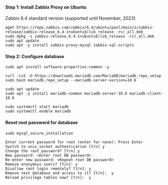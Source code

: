 #### Step 1: Install Zabbix Proxy on Ubuntu
Zabbix 6.4 standard version (supported until November, 2023)
```
wget https://repo.zabbix.com/zabbix/6.4/ubuntu/pool/main/z/zabbix-release/zabbix-release_6.4-1+ubuntu$(lsb_release -rs)_all.deb
sudo dpkg -i zabbix-release_6.4-1+ubuntu$(lsb_release -rs)_all.deb
sudo apt update
sudo apt -y install zabbix-proxy-mysql zabbix-sql-scripts
```
#### Step 2: Configure database
```
sudo apt install software-properties-common -y
```
```
curl -LsS -O https://downloads.mariadb.com/MariaDB/mariadb_repo_setup
sudo bash mariadb_repo_setup --mariadb-server-version=10.6
```
```
sudo apt update
sudo apt -y install mariadb-common mariadb-server-10.6 mariadb-client-10.6
```
```
sudo systemctl start mariadb
sudo systemctl enable mariadb
```

#### Reset root password for database
```
sudo mysql_secure_installation
```
```
Enter current password for root (enter for none): Press Enter
Switch to unix_socket authentication [Y/n] y
Change the root password? [Y/n] y
New password: <Enter root DB password>
Re-enter new password: <Repeat root DB password>
Remove anonymous users? [Y/n]: y
Disallow root login remotely? [Y/n]: y
Remove test database and access to it? [Y/n]:  y
Reload privilege tables now? [Y/n]:  y
```
